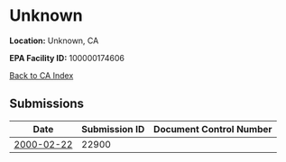 # Unknown

**Location:** Unknown, CA

**EPA Facility ID:** 100000174606

[Back to CA Index](../../index.md)

## Submissions

| Date | Submission ID | Document Control Number |
|------|--------------|-------------------------|
| [2000-02-22](submissions/22900.md) | 22900 |  |
